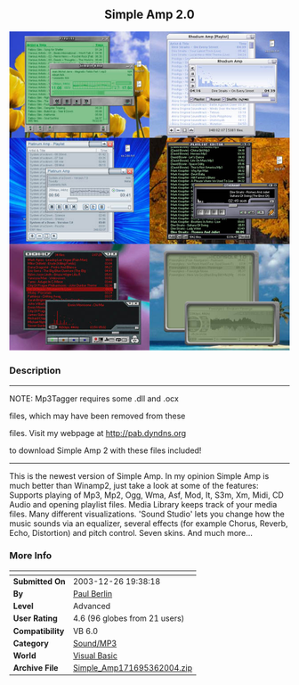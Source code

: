 ﻿<div align="center">

## Simple Amp 2\.0

<img src="PIC2004361718357428.jpg">
</div>

### Description



----

NOTE: Mp3Tagger requires some .dll and .ocx

files, which may have been removed from these

files. Visit my webpage at http://pab.dyndns.org

to download Simple Amp 2 with these files included!

----

This is the newest version of Simple Amp. In my opinion Simple Amp is much better than Winamp2, just take a look at some of the features: Supports playing of Mp3, Mp2, Ogg, Wma, Asf, Mod, It, S3m, Xm, Midi, CD Audio and opening playlist files. Media Library keeps track of your media files. Many different visualizations. 'Sound Studio' lets you change how the music sounds via an equalizer, several effects (for example Chorus, Reverb, Echo, Distortion) and pitch control. Seven skins. And much more...
 
### More Info
 


<span>             |<span>
---                |---
**Submitted On**   |2003-12-26 19:38:18
**By**             |[Paul Berlin](https://github.com/Planet-Source-Code/PSCIndex/blob/master/ByAuthor/paul-berlin.md)
**Level**          |Advanced
**User Rating**    |4.6 (96 globes from 21 users)
**Compatibility**  |VB 6\.0
**Category**       |[Sound/MP3](https://github.com/Planet-Source-Code/PSCIndex/blob/master/ByCategory/sound-mp3__1-45.md)
**World**          |[Visual Basic](https://github.com/Planet-Source-Code/PSCIndex/blob/master/ByWorld/visual-basic.md)
**Archive File**   |[Simple\_Amp171695362004\.zip](https://github.com/Planet-Source-Code/paul-berlin-simple-amp-2-0__1-52186/archive/master.zip)









